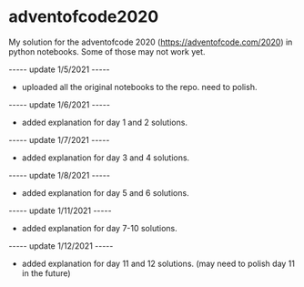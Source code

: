 # adventofcode2020
My solution for the adventofcode 2020 (https://adventofcode.com/2020) in python notebooks. Some of those may not work yet.

----- update 1/5/2021 -----
- uploaded all the original notebooks to the repo. need to polish.

----- update 1/6/2021 -----
- added explanation for day 1 and 2 solutions.

----- update 1/7/2021 -----
- added explanation for day 3 and 4 solutions.

----- update 1/8/2021 -----
- added explanation for day 5 and 6 solutions.

----- update 1/11/2021 -----
- added explanation for day 7-10 solutions.

----- update 1/12/2021 -----
- added explanation for day 11 and 12 solutions. (may need to polish day 11 in the future)